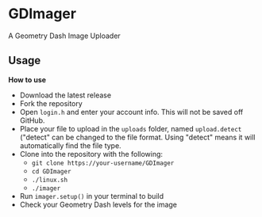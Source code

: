 # GDImager
A Geometry Dash Image Uploader

## Usage
**How to use**
- Download the latest release
- Fork the repository
- Open `login.h` and enter your account info. This will not be saved off GitHub.
- Place your file to upload in the `uploads` folder, named `upload.detect` ("detect" can be changed to the file format. Using "detect" means it will automatically find the file type.
- Clone into the repository with the following:
  * `git clone https://your-username/GDImager`
  * `cd GDImager`
  * `./linux.sh`
  * `./imager`
- Run `imager.setup()` in your terminal to build
- Check your Geometry Dash levels for the image
